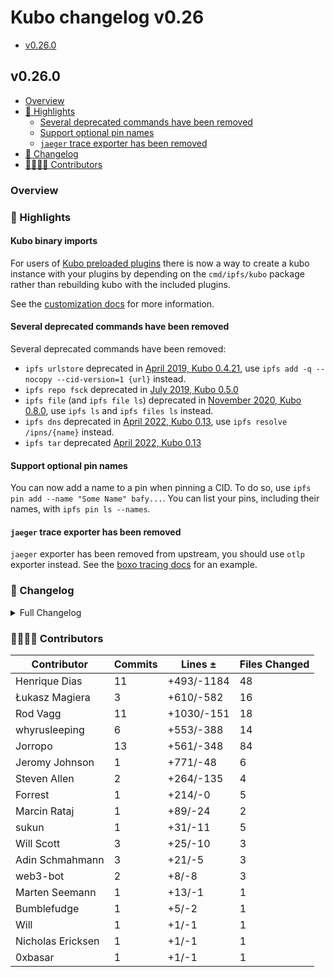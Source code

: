 # Kubo changelog v0.26

- [v0.26.0](#v0260)

## v0.26.0

- [Overview](#overview)
- [🔦 Highlights](#-highlights)
  - [Several deprecated commands have been removed](#several-deprecated-commands-have-been-removed)
  - [Support optional pin names](#support-optional-pin-names)
  - [`jaeger` trace exporter has been removed](#jaeger-trace-exporter-has-been-removed)
- [📝 Changelog](#-changelog)
- [👨‍👩‍👧‍👦 Contributors](#-contributors)

### Overview

### 🔦 Highlights

#### Kubo binary imports

For users of [Kubo preloaded plugins](https://github.com/bluzelle/ipfs-kubo/blob/master/docs/plugins.md#preloaded-plugins) there is now a way to create a kubo instance with your plugins by depending on the `cmd/ipfs/kubo` package rather than rebuilding kubo with the included plugins.

See the [customization docs](https://github.com/bluzelle/ipfs-kubo/blob/master/docs/customizing.md) for more information.

#### Several deprecated commands have been removed

Several deprecated commands have been removed:

- `ipfs urlstore` deprecated in [April 2019, Kubo 0.4.21](https://github.com/bluzelle/ipfs-kubo/commit/8beaee63b3fa634c59b85179286ad3873921a535), use `ipfs add -q --nocopy --cid-version=1 {url}` instead.
- `ipfs repo fsck` deprecated in [July 2019, Kubo 0.5.0](https://github.com/bluzelle/ipfs-kubo/commit/288a83ce7dcbf4a2498e06e4a95245bbb5e30f45)
- `ipfs file` (and `ipfs file ls`) deprecated in [November 2020, Kubo  0.8.0](https://github.com/bluzelle/ipfs-kubo/commit/ec64dc5c396e7114590e15909384fabce0035482), use `ipfs ls` and `ipfs files ls` instead.
- `ipfs dns` deprecated in [April 2022, Kubo 0.13](https://github.com/bluzelle/ipfs-kubo/commit/76ae33a9f3f9abd166d1f6f23d6a8a0511510e3c), use `ipfs resolve /ipns/{name}` instead.
- `ipfs tar` deprecated [April 2022, Kubo 0.13](https://github.com/bluzelle/ipfs-kubo/pull/8849)

#### Support optional pin names

You can now add a name to a pin when pinning a CID. To do so, use `ipfs pin add --name "Some Name" bafy...`. You can list your pins, including their names, with `ipfs pin ls --names`.

#### `jaeger` trace exporter has been removed

`jaeger` exporter has been removed from upstream, you should use `otlp` exporter instead.
See the [boxo tracing docs](https://github.com/ipfs/boxo/blob/a391d02102875ee7075a692076154bec1fa871f3/docs/tracing.md) for an example.

### 📝 Changelog

<details><summary>Full Changelog</summary>

- github.com/bluzelle/ipfs-kubo:
  - chore: update version
  - chore: update version
  - feat(pinning): allow for overwriting pin name
  - chore: update otlp
  - Revert "build,docker: add support for riscv64"
  - feat: support optional pin names (#10261) ([ipfs/kubo#10261](https://github.com/bluzelle/ipfs-kubo/pull/10261))
  - build,docker: add support for riscv64
  - feat(cmd/ipfs): Make it possible to depend on cmd/ipfs/kubo for easier preloaded plugin management ([ipfs/kubo#10219](https://github.com/bluzelle/ipfs-kubo/pull/10219))
  - docs: fix broken link in HTTP RPC client doc (#10267) ([ipfs/kubo#10267](https://github.com/bluzelle/ipfs-kubo/pull/10267))
  - Merge Release: v0.25.0 [skip changelog] ([ipfs/kubo#10260](https://github.com/bluzelle/ipfs-kubo/pull/10260))
  - docs: add detail to NOpfs instructions in content-blocking.md
  - commands: remove several deprecated commands
  - fix: allow daemon to start correctly if the API is null (#10062) ([ipfs/kubo#10062](https://github.com/bluzelle/ipfs-kubo/pull/10062))
  - chore: update version
- github.com/ipfs/boxo (v0.16.0 -> v0.17.0):
  - Release v0.17.0 ([ipfs/boxo#542](https://github.com/ipfs/boxo/pull/542))
- github.com/ipfs/go-ipld-cbor (v0.0.6 -> v0.1.0):
  - v0.1.0 bump
  - chore: add or force update version.json
  - allow configuration of ipldStores default hash function ([ipfs/go-ipld-cbor#86](https://github.com/ipfs/go-ipld-cbor/pull/86))
  - sync: update CI config files (#85) ([ipfs/go-ipld-cbor#85](https://github.com/ipfs/go-ipld-cbor/pull/85))
- github.com/ipfs/go-unixfsnode (v1.8.1 -> v1.9.0):
  - v1.9.0 bump
  - feat: expose ToDirEntryFrom to allow sub-dag representation
  - feat: new UnixFS{File,Directory} with options pattern
  - feat: testutil generator enhancements
- github.com/ipld/go-car/v2 (v2.10.2-0.20230622090957-499d0c909d33 -> v2.13.1):
  - fix: BlockMetadata#Offset should be for section, not block data
  - fix: add closed check, expose storage.ErrClosed
  - fix: switch constructor args to match storage.New*, make roots plural
  - feat: add DeferredCarWriter
  - feat: fix BlockReader#SkipNext & add SourceOffset property
  - v0.6.2 ([ipld/go-car#464](https://github.com/ipld/go-car/pull/464))
  - fix: opt-in way to allow empty list of roots in CAR headers ([ipld/go-car#461](https://github.com/ipld/go-car/pull/461))
- github.com/libp2p/go-libp2p-asn-util (v0.3.0 -> v0.4.1):
  - chore: release v0.4.1
  - fix: add Init method on backward compat
  - chore: release v0.4.0
  - rewrite representation to a sorted binary list and embed it
  - docs: fix incorrect markdown === in README
  - ci: run go generate on CI (#27) ([libp2p/go-libp2p-asn-util#27](https://github.com/libp2p/go-libp2p-asn-util/pull/27))
- github.com/multiformats/go-multiaddr (v0.12.0 -> v0.12.1):
  - v0.12.1 bump
  - manet: reduce allocations in resolve unspecified address
- github.com/whyrusleeping/cbor-gen (v0.0.0-20230126041949-52956bd4c9aa -> v0.0.0-20240109153615-66e95c3e8a87):
  - Add a feature to preserve nil slices (#88) ([whyrusleeping/cbor-gen#88](https://github.com/whyrusleeping/cbor-gen/pull/88))
  - some cleanup for easier reading ([whyrusleeping/cbor-gen#89](https://github.com/whyrusleeping/cbor-gen/pull/89))
  - Support gen for map with value type `string` (#83) ([whyrusleeping/cbor-gen#83](https://github.com/whyrusleeping/cbor-gen/pull/83))
  - feat: add support for pointers to CIDs in slices (#86) ([whyrusleeping/cbor-gen#86](https://github.com/whyrusleeping/cbor-gen/pull/86))
  - optimize anything using WriteString ([whyrusleeping/cbor-gen#85](https://github.com/whyrusleeping/cbor-gen/pull/85))
  - Implement *bool support and support omitempty for slices ([whyrusleeping/cbor-gen#81](https://github.com/whyrusleeping/cbor-gen/pull/81))

</details>

### 👨‍👩‍👧‍👦 Contributors

| Contributor | Commits | Lines ± | Files Changed |
|-------------|---------|---------|---------------|
| Henrique Dias | 11 | +493/-1184 | 48 |
| Łukasz Magiera | 3 | +610/-582 | 16 |
| Rod Vagg | 11 | +1030/-151 | 18 |
| whyrusleeping | 6 | +553/-388 | 14 |
| Jorropo | 13 | +561/-348 | 84 |
| Jeromy Johnson | 1 | +771/-48 | 6 |
| Steven Allen | 2 | +264/-135 | 4 |
| Forrest | 1 | +214/-0 | 5 |
| Marcin Rataj | 1 | +89/-24 | 2 |
| sukun | 1 | +31/-11 | 5 |
| Will Scott | 3 | +25/-10 | 3 |
| Adin Schmahmann | 3 | +21/-5 | 3 |
| web3-bot | 2 | +8/-8 | 3 |
| Marten Seemann | 1 | +13/-1 | 1 |
| Bumblefudge | 1 | +5/-2 | 1 |
| Will | 1 | +1/-1 | 1 |
| Nicholas Ericksen | 1 | +1/-1 | 1 |
| 0xbasar | 1 | +1/-1 | 1 |
